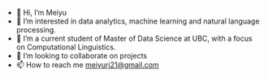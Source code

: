 - 👋 Hi, I’m Meiyu
- 👀 I’m interested in data analytics, machine learning and natural language processing.
- 🌱 I’m a current student of Master of Data Science at UBC, with a focus on Computational Linguistics. 
- 💞️ I’m looking to collaborate on projects
- 📫 How to reach me meiyurj21@gmail.com

<!---
MeiyuRJ/MeiyuRJ is a ✨ special ✨ repository because its `README.md` (this file) appears on your GitHub profile.
You can click the Preview link to take a look at your changes.
--->
